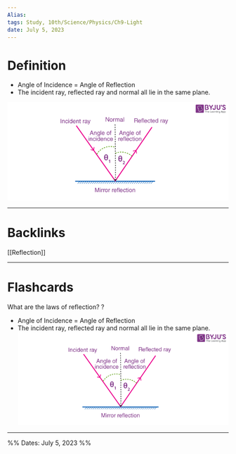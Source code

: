 ```yaml
---
Alias:
tags: Study, 10th/Science/Physics/Ch9-Light
date: July 5, 2023
---
```

# Definition
- Angle of Incidence = Angle of Reflection
- The incident ray, reflected ray and normal all lie in the same plane.

![Pasted image 20230705213745.png](assets/pasted-image-20230705213745-042cc14265639010f0c134eb8d5e7fa2.png)

---
# Backlinks
[[Reflection]]

---
# Flashcards

What are the laws of reflection?
?
- Angle of Incidence = Angle of Reflection
- The incident ray, reflected ray and normal all lie in the same plane.
![500](assets/pasted-image-20230705213754-38e28f9c4258852f7b372b7eab18394b.png)
<!--SR:!2025-08-23,572,300-->

---

%%
Dates: July 5, 2023
%%